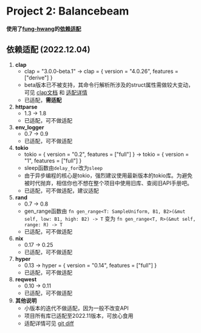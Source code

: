 # Project 2: Balancebeam

**使用了[fung-hwang](https://github.com/fung-hwang)的[依赖适配](https://github.com/fung-hwang/CS110L-2020spr)**

## 依赖适配 (2022.12.04)
1. **clap**
    + clap = "3.0.0-beta.1" -> clap = { version = "4.0.26", features = ["derive"] }
    + beta版本已不被支持，其命令行解析所涉及的struct属性需做较大变动，可见 [clap文档](https://docs.rs/clap/latest/clap/) 和 [适配详情](https://github.com/fung-hwang/CS110L-2020spr/commit/2c761a630b6d6a293d2d93bc5d942554711019cf)
    + 已适配，**需适配**
2. **httparse**
    + 1.3 -> 1.8
    + 已适配，可不做适配
3. **env_logger**
    + 0.7 -> 0.9
    + 已适配，可不做适配
4. **tokio**
    + tokio = { version = "0.2", features = ["full"] } -> tokio =  { version = "1", features = ["full"] }
    + sleep函数由`delay_for`改为`sleep`
    + 由于异步编程的核心是tokio，强烈建议使用最新版本的tokio库。为避免被时代抛弃，相信你也不想在整个项目中使用旧库、查阅旧API手册吧。
    + 已适配，可不做适配，建议适配
5. **rand**
    + 0.7 -> 0.8
    + gen_range函数由 `fn gen_range<T: SampleUniform, B1, B2>(&mut self, low: B1, high: B2) -> T` 变为 `fn gen_range<T, R>(&mut self, range: R) -> T`
    + 已适配，可不做适配
6. **nix**
    + 0.17 -> 0.25
    + 已适配，可不做适配
7. **hyper**
    + 0.13 -> hyper = { version = "0.14", features = ["full"] }
    + 已适配，可不做适配
8. **reqwest** 
    + 0.10 -> 0.11
    + 已适配，可不做适配
9. **其他说明**
    + 小版本的迭代不做适配，因为一般不改变API
    + 项目所有库已适配至2022.11版本，可放心食用
    + 适配详情可见 [git diff](https://github.com/fung-hwang/CS110L-2020spr/commit/2c761a630b6d6a293d2d93bc5d942554711019cf)


